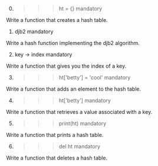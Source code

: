 
0. >>> ht = {}
mandatory

Write a function that creates a hash table.

1. djb2
mandatory

Write a hash function implementing the djb2 algorithm.

2. key -> index
mandatory

Write a function that gives you the index of a key.

3. >>> ht['betty'] = 'cool'
mandatory

Write a function that adds an element to the hash table.

4. >>> ht['betty']
mandatory

Write a function that retrieves a value associated with a key.

5. >>> print(ht)
mandatory

Write a function that prints a hash table.

6. >>> del ht
mandatory

Write a function that deletes a hash table.

